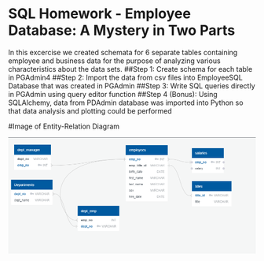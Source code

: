 # SQL Homework - Employee Database: A Mystery in Two Parts
In this excercise we created schemata for 6 separate tables containing employee and business data for the purpose of analyzing various characteristics about the data sets.
##Step 1:
Create schema for each table in PGAdmin4
##Step 2:
Import the data from csv files into EmployeeSQL Database that was created in PGAdmin
##Step 3:
Write SQL queries directly in PGAdmin using query editor function
##Step 4 (Bonus):
Using SQLAlchemy, data from PDAdmin database was imported into Python so that data analysis and plotting could be performed

#Image of Entity-Relation Diagram

![ERD-Diagram](https://github.com/NinaLAnderson3/SQL-challenge/blob/master/ERD-Diagram.PNG)
